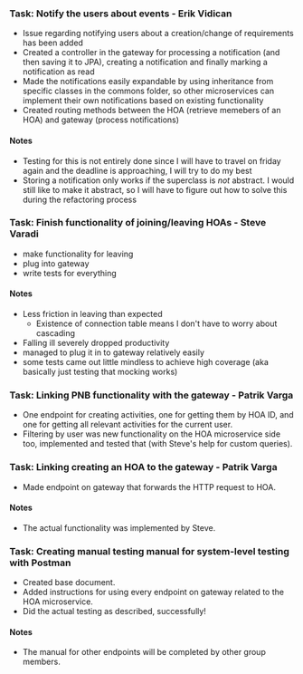 ### Task: Notify the users about events - Erik Vidican

- Issue regarding notifying users about a creation/change of requirements has been added
- Created a controller in the gateway for processing a notification (and then saving it to JPA),
creating a notification and finally marking a notification as read
- Made the notifications easily expandable by using inheritance from specific classes
in the commons folder, so other microservices can implement their own notifications based on existing
functionality
- Created routing methods between the HOA (retrieve memebers of an HOA) and gateway (process
notifications)

#### Notes
- Testing for this is not entirely done since I will have to travel on friday again and the deadline is
approaching, I will try to do my best
- Storing a notification only works if the superclass is _not_ abstract. I would still like
to make it abstract, so I will have to figure out how to solve this during the refactoring process

### Task: Finish functionality of joining/leaving HOAs - Steve Varadi
- make functionality for leaving
- plug into gateway
- write tests for everything

#### Notes
- Less friction in leaving than expected
    - Existence of connection table means I don't have to worry about cascading
- Falling ill severely dropped productivity
- managed to plug it in to gateway relatively easily
- some tests came out little mindless to achieve high coverage (aka basically just testing that mocking works)

### Task: Linking PNB functionality with the gateway - Patrik Varga

- One endpoint for creating activities, one for getting them by HOA ID, and one for getting all relevant 
activities for the current user.
- Filtering by user was new functionality on the HOA microservice side too, implemented and tested that
(with Steve's help for custom queries).

### Task: Linking creating an HOA to the gateway - Patrik Varga

- Made endpoint on gateway that forwards the HTTP request to HOA.

#### Notes

- The actual functionality was implemented by Steve.

### Task: Creating manual testing manual for system-level testing with Postman
- Created base document.
- Added instructions for using every endpoint on gateway related to the HOA microservice.
- Did the actual testing as described, successfully!

#### Notes

- The manual for other endpoints will be completed by other group members. 